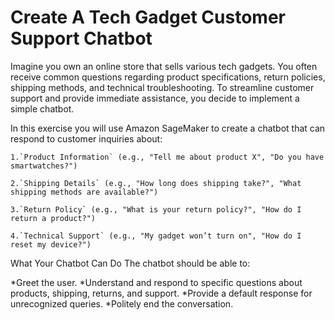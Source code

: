 # Create A Tech Gadget Customer Support Chatbot
Imagine you own an online store that sells various tech gadgets. You often receive common questions regarding product specifications, return policies, shipping methods, and technical troubleshooting. To streamline customer support and provide immediate assistance, you decide to implement a simple chatbot.

In this exercise you will use Amazon SageMaker to create a chatbot that can respond to customer inquiries about:
    
    1.`Product Information` (e.g., "Tell me about product X", "Do you have smartwatches?")
    
    2.`Shipping Details` (e.g., "How long does shipping take?", "What shipping methods are available?")
    
    3.`Return Policy` (e.g., "What is your return policy?", "How do I return a product?")
    
    4.`Technical Support` (e.g., "My gadget won’t turn on", "How do I reset my device?")


What Your Chatbot Can Do
The chatbot should be able to:

*Greet the user.
*Understand and respond to specific questions about products, shipping, returns, and support.
*Provide a default response for unrecognized queries.
*Politely end the conversation.
